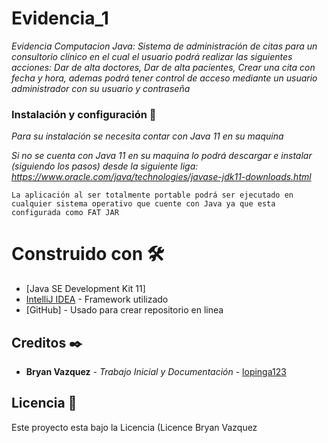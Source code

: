 # Evidencia_1
_Evidencia Computacion Java: Sistema de administración de citas para un consultorio clínico en el cual el usuario podrá realizar las siguientes acciones: Dar de alta doctores, Dar de alta pacientes, Crear una cita con fecha y hora, ademas podrá tener control de acceso mediante un usuario administrador con su usuario y contraseña_

### Instalación y configuración 🔧
_Para su instalación se necesita contar con Java 11 en su maquina_

_Si no se cuenta con Java 11 en su maquina lo podrá descargar e instalar (siguiendo los pasos) desde la siguiente liga: https://www.oracle.com/java/technologies/javase-jdk11-downloads.html_
```
La aplicación al ser totalmente portable podrá ser ejecutado en cualquier sistema operativo que cuente con Java ya que esta configurada como FAT JAR
```
# Construido con 🛠️
* [Java SE Development Kit 11]
* [IntelliJ IDEA](https://www.jetbrains.com/es-es/idea/) - Framework utilizado
* [GitHub] - Usado para crear repositorio en linea

## Creditos ✒️
* **Bryan Vazquez** - *Trabajo Inicial y Documentación* - [lopinga123](https://github.com/lopinga123)

## Licencia 📄
Este proyecto esta bajo la Licencia (Licence Bryan Vazquez
